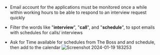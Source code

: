 * Email account for the applications must be monitored once a while within working hours to be able to respond to an interview request quickly

* Filter the words like  "**interview**", "**call**", and "**schedule**", to spot emails with schedules for calls/ interviews

* Ask for Time available for schedules from The Boss and and schedule, then add to the calendar
![Screenshot 2024-01-19 183253](https://github.com/RubyNketia/Job-Search-Resources-Test/assets/114700921/e6ca0973-9e78-411d-b58c-a3e456f0d6f1)
